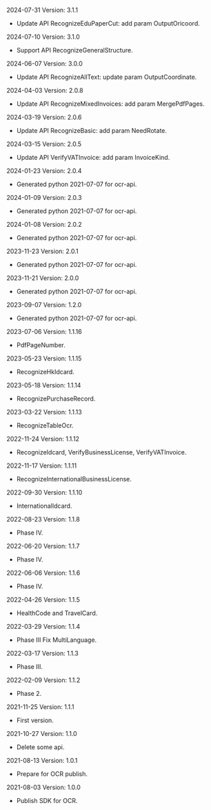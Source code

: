 2024-07-31 Version: 3.1.1
- Update API RecognizeEduPaperCut: add param OutputOricoord.


2024-07-10 Version: 3.1.0
- Support API RecognizeGeneralStructure.


2024-06-07 Version: 3.0.0
- Update API RecognizeAllText: update param OutputCoordinate.


2024-04-03 Version: 2.0.8
- Update API RecognizeMixedInvoices: add param MergePdfPages.


2024-03-19 Version: 2.0.6
- Update API RecognizeBasic: add param NeedRotate.


2024-03-15 Version: 2.0.5
- Update API VerifyVATInvoice: add param InvoiceKind.


2024-01-23 Version: 2.0.4
- Generated python 2021-07-07 for ocr-api.

2024-01-09 Version: 2.0.3
- Generated python 2021-07-07 for ocr-api.

2024-01-08 Version: 2.0.2
- Generated python 2021-07-07 for ocr-api.

2023-11-23 Version: 2.0.1
- Generated python 2021-07-07 for ocr-api.

2023-11-21 Version: 2.0.0
- Generated python 2021-07-07 for ocr-api.

2023-09-07 Version: 1.2.0
- Generated python 2021-07-07 for ocr-api.

2023-07-06 Version: 1.1.16
- PdfPageNumber.

2023-05-23 Version: 1.1.15
- RecognizeHkIdcard.

2023-05-18 Version: 1.1.14
- RecognizePurchaseRecord.

2023-03-22 Version: 1.1.13
- RecognizeTableOcr.

2022-11-24 Version: 1.1.12
- RecognizeIdcard, VerifyBusinessLicense, VerifyVATInvoice.

2022-11-17 Version: 1.1.11
- RecognizeInternationalBusinessLicense.

2022-09-30 Version: 1.1.10
- InternationalIdcard.

2022-08-23 Version: 1.1.8
- Phase IV.

2022-06-20 Version: 1.1.7
- Phase IV.

2022-06-06 Version: 1.1.6
- Phase IV.

2022-04-26 Version: 1.1.5
- HealthCode and TravelCard.

2022-03-29 Version: 1.1.4
- Phase III Fix MultiLanguage.

2022-03-17 Version: 1.1.3
- Phase III.

2022-02-09 Version: 1.1.2
- Phase 2.

2021-11-25 Version: 1.1.1
- First version.

2021-10-27 Version: 1.1.0
- Delete some api.

2021-08-13 Version: 1.0.1
- Prepare for OCR publish.

2021-08-03 Version: 1.0.0
- Publish SDK for OCR.

